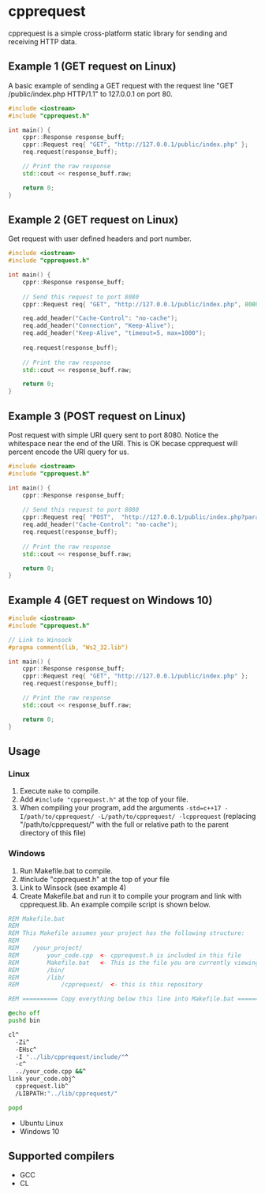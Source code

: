 # cpprequest

cpprequest is a simple cross-platform static library for sending and receiving HTTP data.

## Example 1 (GET request on Linux)
A basic example of sending a GET request with the request line "GET /public/index.php HTTP/1.1" to 127.0.0.1 on port 80.

```cpp
#include <iostream>
#include "cpprequest.h"

int main() {
    cppr::Response response_buff;
    cppr::Request req{ "GET", "http://127.0.0.1/public/index.php" };
    req.request(response_buff);

    // Print the raw response
    std::cout << response_buff.raw;

    return 0;
}
```

## Example 2 (GET request on Linux)
Get request with user defined headers and port number.

```cpp
#include <iostream>
#include "cpprequest.h"

int main() {
    cppr::Response response_buff;
  
    // Send this request to port 8080
    cppr::Request req{ "GET", "http://127.0.0.1/public/index.php", 8080 };

    req.add_header("Cache-Control": "no-cache");
    req.add_header("Connection", "Keep-Alive");
    req.add_header("Keep-Alive", "timeout=5, max=1000");
  
    req.request(response_buff);
  
    // Print the raw response
    std::cout << response_buff.raw;

    return 0;  
}
```

## Example 3 (POST request on Linux)
Post request with simple URI query sent to port 8080. Notice the whitespace near the end of the URI. This is OK becase cpprequest will percent encode the URI query for us.

```cpp
#include <iostream>
#include "cpprequest.h"

int main() {
    cppr::Response response_buff;
  
    // Send this request to port 8080
    cppr::Request req{ "POST",  "http://127.0.0.1/public/index.php?param1=value1&param2=value 2", 8080 };
    req.add_header("Cache-Control": "no-cache");
    req.request(response_buff);
  
    // Print the raw response
    std::cout << response_buff.raw;

    return 0;  
}
```

## Example 4 (GET request on Windows 10)
```cpp
#include <iostream>
#include "cpprequest.h"

// Link to Winsock
#pragma comment(lib, "Ws2_32.lib")

int main() {
    cppr::Response response_buff;
    cppr::Request req{ "GET", "http://127.0.0.1/public/index.php" };
    req.request(response_buff);

    // Print the raw response
    std::cout << response_buff.raw;

    return 0;
}
```

## Usage
### Linux
1) Execute `make` to compile.
2) Add `#include "cpprequest.h"` at the top of your file.
3) When compiling your program, add the arguments `-std=c++17 -I/path/to/cpprequest/ -L/path/to/cpprequest/ -lcpprequest` (replacing "/path/to/cpprequest/" with the full or relative path to the parent directory of this file)

### Windows
1) Run Makefile.bat to compile.
2) #include "cpprequest.h" at the top of your file
3) Link to Winsock (see example 4)
4) Create Makefile.bat and run it to compile your program and link with cpprequest.lib. An example compile script is shown below.
```bat
REM Makefile.bat
REM
REM This Makefile assumes your project has the following structure:
REM
REM    /your_project/
REM        your_code.cpp  <- cpprequest.h is included in this file
REM        Makefile.bat   <- This is the file you are currently viewing
REM        /bin/
REM        /lib/
REM            /cpprequest/  <- this is this repository

REM ========== Copy everything below this line into Makefile.bat ==========

@echo off
pushd bin

cl^
  -Zi^
  -EHsc^
  -I "../lib/cpprequest/include/"^
  -c^
  ../your_code.cpp &&^
link your_code.obj^
  cpprequest.lib^
  /LIBPATH:"../lib/cpprequest/"

popd
```

- Ubuntu Linux
- Windows 10

## Supported compilers
- GCC
- CL
